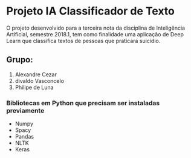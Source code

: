 # Projeto IA Classificador de Texto
O projeto desenvolvido para a terceira nota da disciplina de Inteligência Artificial, semestre 2018.1, tem como finalidade uma aplicação de Deep Learn que classifica textos de pessoas que praticara suicídio.

## Grupo:
1. Alexandre Cezar
2. divaldo Vasconcelo
3. Philipe de Luna

### Bibliotecas em Python que precisam ser instaladas previamente 
* Numpy
* Spacy
* Pandas
* NLTK
* Keras

